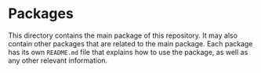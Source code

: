 # Packages

This directory contains the main package of this repository. It may also contain other packages that are related to the main package. Each package has its own `README.md` file that explains how to use the package, as well as any other relevant information.
